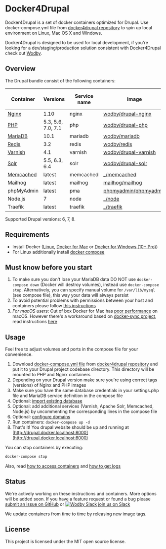 # Docker4Drupal

Docker4Drupal is a set of docker containers optimized for Drupal. Use docker-compose.yml file from [docker4drupal repository](https://github.com/wodby/docker4drupal) to spin up local environment on Linux, Mac OS X and Windows. 

Docker4Drupal is designed to be used for local development, if you're looking for a dev/staging/production solution consistent with Docker4Drupal check out [Wodby](https://wodby.com). 

## Overview

The Drupal bundle consist of the following containers:

[wodby/drupal-nginx]: https://github.com/wodby/drupal-nginx
[wodby/drupal-php]: https://github.com/wodby/drupal-php
[wodby/mariadb]: https://github.com/wodby/mariadb
[wodby/redis]: https://github.com/wodby/redis
[wodby/drupal-varnish]: https://github.com/wodby/drupal-varnish
[wodby/drupal-solr]: https://github.com/wodby/drupal-solr
[phpmyadmin/phpmyadmin]: https://hub.docker.com/r/phpmyadmin/phpmyadmin
[mailhog/mailhog]: https://hub.docker.com/r/mailhog/mailhog
[_/node]: https://hub.docker.com/_/node
[_/memcached]: https://hub.docker.com/_/memcached
[_/traefik]: https://hub.docker.com/_/traefik

| Container | Versions | Service name | Image | Enabled by default |
| --------- | -------- | ------------ | ----- | ------------------ |
| [Nginx](containers/nginx.md)         | 1.10               | nginx     | [wodby/drupal-nginx]    | ✓ |
| [PHP](containers/php.md)             | 5.3, 5.6, 7.0, 7.1 | php       | [wodby/drupal-php]      | ✓ |
| [MariaDB](containers/mariadb.md)     | 10.1               | mariadb   | [wodby/mariadb]         | ✓ |
| [Redis](containers/redis.md)         | 3.2                | redis     | [wodby/redis]           | ✓ |
| [Varnish](containers/varnish.md)     | 4.1                | varnish   | [wodby/drupal-varnish]  |   |
| [Solr](containers/solr.md)           | 5.5, 6.3, 6.4      | solr      | [wodby/drupal-solr]     |   |
| [Memcached](containers/memcached.md) | latest             | memcached | [_/memcached]           |   |
| Mailhog                              | latest             | mailhog   | [mailhog/mailhog]       | ✓ |
| phpMyAdmin                           | latest             | pma       | [phpmyadmin/phpmyadmin] | ✓ |
| Node.js                              | 7                  | node      | [_/node]                |   |
| Traefik                              | latest             | traefik   | [_/traefik]             |   |

Supported Drupal versions: 6, 7, 8.

## Requirements

* Install Docker ([Linux](https://docs.docker.com/engine/installation), [Docker for Mac](https://docs.docker.com/engine/installation/mac) or [Docker for Windows (10+ Pro)](https://docs.docker.com/engine/installation/windows))
* For Linux additionally install [docker compose](https://docs.docker.com/compose/install)

## Must know before you start

1. To make sure you don't lose your MariaDB data DO NOT use `docker-compose down` (Docker will destroy volumes), instead use `docker-compose stop`. Alternatively, you can specify manual volume for `/var/lib/mysql` (see compose file), this way your data will always persist 
2. To avoid potential problems with permissions between your host and containers please follow [this instructions](permissions.md)
3. _For macOS users_: Out of box Docker for Mac has [poor performance](https://github.com/Wodby/docker4drupal/issues/4) on macOS. However there's a workaround based on [docker-sync project](https://github.com/EugenMayer/docker-sync/), read instructions [here](macos.md)

## Usage 

Feel free to adjust volumes and ports in the compose file for your convenience.

1. Download [docker-compose.yml file](https://github.com/wodby/docker4drupal/blob/master/docker-compose.yml) from [docker4drupal repository](https://github.com/wodby/docker4drupal) and put it to your Drupal project codebase directory. This directory will be mounted to PHP and Nginx containers 
2. Depending on your Drupal version make sure you're using correct tags (versions) of Nginx and PHP images
3. Make sure you have the same database credentials in your settings.php file and MariaDB service definition in the compose file 
4. Optional: [import existing database](containers/mariadb.md#import-existing-database)
6. Optional: add additional services (Varnish, Apache Solr, Memcached, Node.js) by uncommenting the corresponding lines in the compose file
7. Optional: [configure domains](domains.md)
8. Run containers: `docker-compose up -d`
9. That's it! You drupal website should be up and running at [http://drupal.docker.localhost:8000](http://drupal.docker.localhost:8000)

You can stop containers by executing:
```bash
docker-compose stop
```

Also, read [how to access containers](access.md) and [how to get logs](logs.md)

## Status

We're actively working on these instructions and containers. More options will be added soon. If you have a feature request or found a bug please [submit an issue on GitHub](https://github.com/wodby/docker4drupal/issues/new) or [![Wodby Slack](https://www.google.com/s2/favicons?domain=www.slack.com) join us on Slack](https://slack.wodby.com/)

We update containers from time to time by releasing new image tags.

## License

This project is licensed under the MIT open source license.
